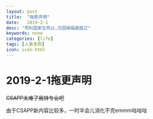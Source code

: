 ```yaml
---
layout: post
title:  "拖更声明"
date:   2019-2-1
desc: "苟利国家生死以,岂因祸福避趋之"
keywords: none
categories: [life]
tags: [人类本质]
icon: icon-html
---
```


# 2019-2-1拖更声明

~~CSAPP太难了我转专业吧~~

由于CSAPP新内容比较多，一时半会儿消化不完emmm咕咕咕

